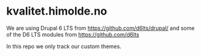 kvalitet.himolde.no
===================

We are using Drupal 6 LTS from https://github.com/d6lts/drupal/
and some of the D6 LTS modules from https://github.com/d6lts

In this repo we only track our custom themes.
